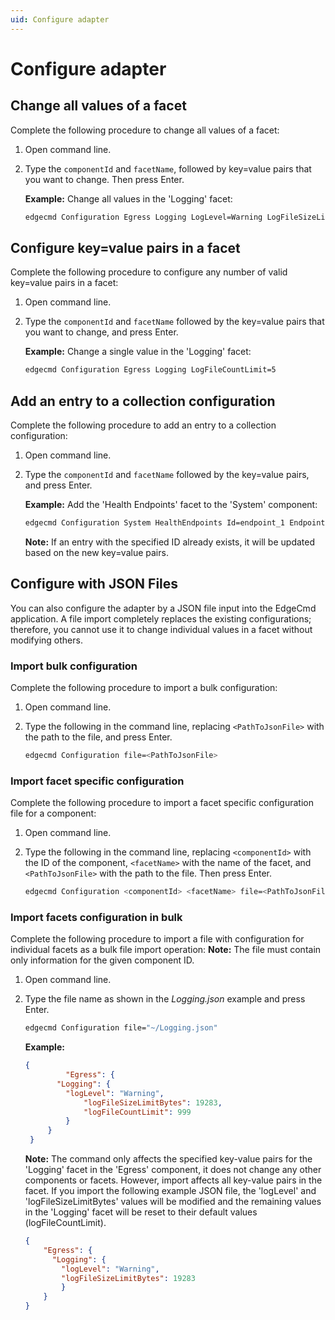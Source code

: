 ```yaml
---
uid: Configure adapter
---
```


# Configure adapter

## Change all values of a facet

Complete the following procedure to change all values of a facet:

1. Open command line.
2. Type the `componentId` and `facetName`, followed by key=value pairs that you want to change. Then press Enter.

   **Example:** Change all values in the 'Logging' facet:

   ```bash
   edgecmd Configuration Egress Logging LogLevel=Warning LogFileSizeLimitBytes=32768 LogFileCountLimit=5
   ```

## Configure key=value pairs in a facet

Complete the following procedure to configure any number of valid key=value pairs in a facet:

1. Open command line.
2. Type the `componentId` and `facetName` followed by the key=value pairs that you want to change, and press Enter.

   **Example:** Change a single value in the 'Logging' facet:

   ```bash
   edgecmd Configuration Egress Logging LogFileCountLimit=5
   ```

## Add an entry to a collection configuration

Complete the following procedure to add an entry to a collection configuration:

1. Open command line.
2. Type the `componentId` and `facetName` followed by the key=value pairs, and press Enter.

   **Example:** Add the 'Health Endpoints' facet to the 'System' component:

   ```bash
   edgecmd Configuration System HealthEndpoints Id=endpoint_1 Endpoint=endpointURL UserName=UserName Password=Password
   ```
	**Note:** If an entry with the specified ID already exists, it will be updated based on the new key=value pairs.

## Configure with JSON Files

You can also configure the adapter by a JSON file input into the EdgeCmd application. A file import completely replaces the existing configurations; therefore, you cannot use it to change individual values in a facet without modifying others.

### Import bulk configuration

Complete the following procedure to import a bulk configuration:
	
1. Open command line.
2. Type the following in the command line, replacing `<PathToJsonFile>` with the path to the file, and press Enter.

   ```bash
   edgecmd Configuration file=<PathToJsonFile>
   ```

### Import facet specific configuration

Complete the following procedure to import a facet specific configuration file for a component:
	
1. Open command line.
2. Type the following in the command line, replacing `<componentId>` with the ID of the component, `<facetName>` with the name of the facet, and `<PathToJsonFile>` with the path to the file. Then press Enter.

   ```bash
   edgecmd Configuration <componentId> <facetName> file=<PathToJsonFile>
   ```

### Import facets configuration in bulk

Complete the following procedure to import a file with configuration for individual facets as a bulk file import operation:
	**Note:** The file must contain only information for the given component ID. 
	
1. Open command line.
2. Type the file name as shown in the _Logging.json_ example and press Enter.

   ```bash
   edgecmd Configuration file="~/Logging.json"
   ```

   **Example:**

   ```JSON
   {
      		"Egress": {
		  "Logging": {
		    "logLevel": "Warning",
      		    "logFileSizeLimitBytes": 19283,
      		    "logFileCountLimit": 999
			}
		}
	}
   ```

	**Note:** The command only affects the specified key-value pairs for the 'Logging' facet in the 'Egress' component, it does not change any other components or facets. However, import affects all key-value pairs in the facet. If you import the following example JSON file, the 'logLevel' and 'logFileSizeLimitBytes' values will be modified and the remaining values in the 'Logging' facet will be reset to their default values (logFileCountLimit).

	```JSON
	{
		"Egress": {
		  "Logging": {
		    "logLevel": "Warning",
		    "logFileSizeLimitBytes": 19283
			}
		}
	}
	```
